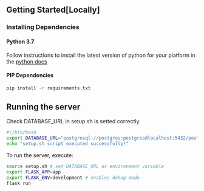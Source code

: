 


## Getting Started[Locally]

### Installing Dependencies

#### Python 3.7

Follow instructions to install the latest version of python for your platform in the [python docs](https://docs.python.org/3/using/unix.html#getting-and-installing-the-latest-version-of-python)

#### PIP Dependencies


```bash
pip install -r requirements.txt
```

## Running the server
Check DATABASE_URL in setup.sh is setted correctly
```bash
#!/bin/bash
export DATABASE_URL="postgresql://postgres:postgres@localhost:5432/postgres"
echo "setup.sh script executed successfully!"
```

To run the server, execute:
```bash
source setup.sh # set DATABASE_URL as environment variable
export FLASK_APP=app
export FLASK_ENV=development # enables debug mode
flask run
```